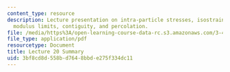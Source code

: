 ```yaml
---
content_type: resource
description: Lecture presentation on intra-particle stresses, isostrain and isostress,
  modulus limits, contiguity, and percolation.
file: /media/https%3A/open-learning-course-data-rc.s3.amazonaws.com/3-40j-physical-metallurgy-fall-2009/3bf8cd8d558bd7648bbde275f334dc11_MIT3_40JF09_lec20.pdf
file_type: application/pdf
resourcetype: Document
title: Lecture 20 Summary
uid: 3bf8cd8d-558b-d764-8bbd-e275f334dc11
---
```

